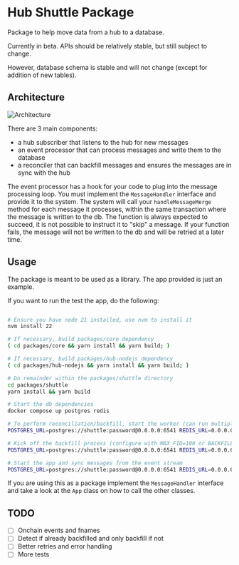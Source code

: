 # Hub Shuttle Package

Package to help move data from a hub to a database.

Currently in beta. APIs should be relatively stable, but still subject to change.

However, database schema is stable and will not change (except for addition of new tables).

## Architecture

![Architecture](./architecture.jpg)

There are 3 main components:
- a hub subscriber that listens to the hub for new messages
- an event processor that can process messages and write them to the database
- a reconciler that can backfill messages and ensures the messages are in sync with the hub

The event processor has a hook for your code to plug into the message processing loop. You must implement the `MessageHandler` interface
and provide it to the system. The system will call your `handleMessageMerge` method for each message it processes, within the same transaction
where the message is written to the db. The function is always expected to succeed, it is not possible to instruct it to "skip"  a message.
If your function fails, the message will not be written to the db and will be retried at a later time.


## Usage
The package is meant to be used as a library. The app provided is just an example.

If you want to run the test the app, do the following:
```bash

# Ensure you have node 21 installed, use nvm to install it
nvm install 22

# If necessary, build packages/core dependency
( cd packages/core && yarn install && yarn build; )

# If necessary, build packages/hub-nodejs dependency
( cd packages/hub-nodejs && yarn install && yarn build; )

# Do remainder within the packages/shuttle directory
cd packages/shuttle
yarn install && yarn build

# Start the db dependencies
docker compose up postgres redis

# To perform reconciliation/backfill, start the worker (can run multiple processes to speed this up)
POSTGRES_URL=postgres://shuttle:password@0.0.0.0:6541 REDIS_URL=0.0.0.0:16379 HUB_HOST=<host>:<port> HUB_SSL=false yarn start worker

# Kick off the backfill process (configure with MAX_FID=100 or BACKFILL_FIDS=1,2,3)
POSTGRES_URL=postgres://shuttle:password@0.0.0.0:6541 REDIS_URL=0.0.0.0:16379 HUB_HOST=<host>:<port> HUB_SSL=false yarn start backfill

# Start the app and sync messages from the event stream
POSTGRES_URL=postgres://shuttle:password@0.0.0.0:6541 REDIS_URL=0.0.0.0:16379 HUB_HOST=<host>:<port> HUB_SSL=false yarn start start
```


If you are using this as a package implement the `MessageHandler` interface and take a look at the `App` class on how to call the other classes.

## TODO
- [ ] Onchain events and fnames
- [ ] Detect if already backfilled and only backfill if not
- [ ] Better retries and error handling
- [ ] More tests
